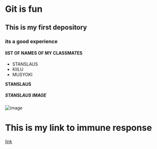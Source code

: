 # Git is fun

## This is my first depository
### its a good experience
#### lIST OF NAMES OF MY CLASSMATES
* STANSLAUS
* KIILU
* MUSYOKI

**STANSLAUS**
##### STANSLAUS IMAGE

![image](https://upload.wikimedia.org/wikipedia/commons/4/4e/Phagocytosis_--_amoeba.jpg)
# This is my link to immune response
[link](https://www.123rf.com/stock-photo/immune_response.html?sti=lsire3mwn7oaczx6r9|)
